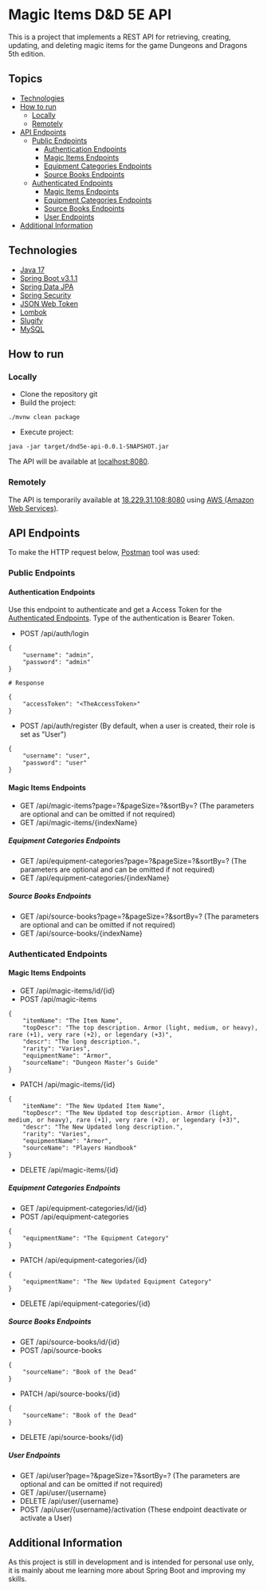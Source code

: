 # Magic Items D&D 5E API

This is a project that implements a REST API for retrieving, creating, updating, and deleting magic items for the game
Dungeons and Dragons 5th edition.

## Topics

- [Technologies](https://github.com/jawwadbr/dnd5e-magicItems-api#technologies)
- [How to run](https://github.com/jawwadbr/dnd5e-magicItems-api#how-to-run)
    * [Locally](https://github.com/jawwadbr/dnd5e-magicItems-api#locally)
    * [Remotely](https://github.com/jawwadbr/dnd5e-magicItems-api#remotely)
- [API Endpoints](https://github.com/jawwadbr/dnd5e-magicItems-api#api-endpoints)
    * [Public Endpoints](https://github.com/jawwadbr/dnd5e-magicItems-api#magic-items-endpoints)
      * [Authentication Endpoints](https://github.com/jawwadbr/dnd5e-magicItems-api#authentication-endpoints)
      * [Magic Items Endpoints](https://github.com/jawwadbr/dnd5e-magicItems-api#magic-items-endpoints)
      * [Equipment Categories Endpoints](https://github.com/jawwadbr/dnd5e-magicItems-api#equipment-categories-endpoints)
      * [Source Books Endpoints](https://github.com/jawwadbr/dnd5e-magicItems-api#source-books-endpoints)
    * [Authenticated Endpoints](https://github.com/jawwadbr/dnd5e-magicItems-api#authenticated-endpoints)
      * [Magic Items Endpoints](https://github.com/jawwadbr/dnd5e-magicItems-api#magic-items-endpoints-1)
      * [Equipment Categories Endpoints](https://github.com/jawwadbr/dnd5e-magicItems-api#equipment-categories-endpoints-1)
      * [Source Books Endpoints](https://github.com/jawwadbr/dnd5e-magicItems-api#source-books-endpoints-1)
      * [User Endpoints](https://github.com/jawwadbr/dnd5e-magicItems-api#user-endpoints)
- [Additional Information](https://github.com/jawwadbr/dnd5e-magicItems-api#additional-information)

## Technologies

- [Java 17](https://docs.oracle.com/en/java/javase/17/)
- [Spring Boot v3.1.1](https://spring.io/projects/spring-boot)
- [Spring Data JPA](https://docs.spring.io/spring-data/data-jpa/docs/current/reference/html/#repositories)
- [Spring Security](https://docs.spring.io/spring-security/reference/index.html)
- [JSON Web Token](https://jwt.io/introduction)
- [Lombok](https://projectlombok.org/features/)
- [Slugify](https://github.com/slugify/slugify)
- [MySQL](https://dev.mysql.com/doc/)

## How to run

### Locally

- Clone the repository git
- Build the project:

```
./mvnw clean package
```

- Execute project:

```
java -jar target/dnd5e-api-0.0.1-SNAPSHOT.jar
```

The API will be available at [localhost:8080](http://localhost:8080).

### Remotely

The API is temporarily available at [18.229.31.108:8080](http://18.229.31.108:8080/api/magic-items) using [AWS (Amazon Web Services)](https://aws.amazon.com/pt/?nc2=h_lg).

## API Endpoints

To make the HTTP request below, [Postman](https://www.postman.com) tool was used:

### Public Endpoints

#### Authentication Endpoints

Use this endpoint to authenticate and get a Access Token for the [Authenticated Endpoints](https://github.com/jawwadbr/dnd5e-magicItems-api#authenticated-endpoints). Type of the authentication is Bearer Token.

- POST /api/auth/login
```
{
    "username": "admin",
    "password": "admin"
}

# Response

{
    "accessToken": "<TheAccessToken>"
}
```
- POST /api/auth/register (By default, when a user is created, their role is set as "User")
```
{
    "username": "user",
    "password": "user"
}
```

#### Magic Items Endpoints

- GET /api/magic-items?page=?&pageSize=?&sortBy=? (The parameters are optional and can be omitted if not required)
- GET /api/magic-items/{indexName}

##### Equipment Categories Endpoints

- GET /api/equipment-categories?page=?&pageSize=?&sortBy=? (The parameters are optional and can be omitted if not required)
- GET /api/equipment-categories/{indexName}

##### Source Books Endpoints

- GET /api/source-books?page=?&pageSize=?&sortBy=? (The parameters are optional and can be omitted if not required)
- GET /api/source-books/{indexName}

### Authenticated Endpoints

#### Magic Items Endpoints

- GET /api/magic-items/id/{id}
- POST /api/magic-items

```
{
    "itemName": "The Item Name",
    "topDescr": "The top description. Armor (light, medium, or heavy), rare (+1), very rare (+2), or legendary (+3)",
    "descr": "The long description.",
    "rarity": "Varies",
    "equipmentName": "Armor",
    "sourceName": "Dungeon Master’s Guide"
}
```

- PATCH /api/magic-items/{id}

```
{
    "itemName": "The New Updated Item Name",
    "topDescr": "The New Updated top description. Armor (light, medium, or heavy), rare (+1), very rare (+2), or legendary (+3)",
    "descr": "The New Updated long description.",
    "rarity": "Varies",
    "equipmentName": "Armor",
    "sourceName": "Players Handbook"
}
```

- DELETE /api/magic-items/{id}

##### Equipment Categories Endpoints

- GET /api/equipment-categories/id/{id}
- POST /api/equipment-categories

```
{
    "equipmentName": "The Equipment Category"
}
```

- PATCH /api/equipment-categories/{id}

```
{
    "equipmentName": "The New Updated Equipment Category"
}
```

- DELETE /api/equipment-categories/{id}

##### Source Books Endpoints

- GET /api/source-books/id/{id}
- POST /api/source-books

```
{
    "sourceName": "Book of the Dead"
}
```

- PATCH /api/source-books/{id}

```
{
    "sourceName": "Book of the Dead"
}
```

- DELETE /api/source-books/{id}

##### User Endpoints

- GET /api/user?page=?&pageSize=?&sortBy=? (The parameters are optional and can be omitted if not required)
- GET /api/user/{username}
- DELETE /api/user/{username}
- POST /api/user/{username}/activation (These endpoint deactivate or activate a User)

## Additional Information

As this project is still in development and is intended for personal use only, it is mainly about me learning more about
Spring Boot and improving my skills.

